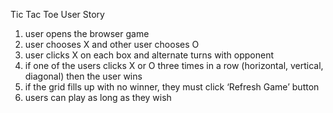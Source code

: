 Tic Tac Toe User Story 

1. user opens the browser game 
2. user chooses X and other user chooses O 
3. user clicks X on each box and alternate turns with opponent
4. if one of the users clicks X or O three times in a row (horizontal, vertical, diagonal) then the user wins 
5. if the grid fills up with no winner, they must click ‘Refresh Game’ button 
6. users can play as long as they wish

